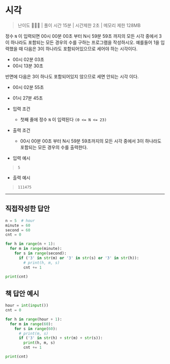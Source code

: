 # 시각

> 난이도 🧡🤍🤍 | 풀이 시간 15분 | 시간제한 2초 | 메모리 제한 128MB

정수 `N` 이 입력되면 00시 00분 00초 부터 N시 59분 59초 까지의 모든 시각 중에서 3이 하나라도 포함되는 모든 경우의 수를 구하는 프로그램을 작성하시오. 예를들어 1을 입력했을 때 다음은 3이 하나라도 포함되어있으므로 세어야 하는 시각이다.

* 00시 02분 03초
* 00시 13분 30초

반면에 다음은 3이 하나도 포함되어있지 않으므로 세면 안되는 시각 이다.

* 00시 02분 55초
* 01시 27분 45초

* 입력 조건
  * 첫째 줄에 정수 `N` 이 입력된다 `(0 <= N <= 23)`
* 출력 조건
  * 00시 00분 00초 부터 N시 59분 59초까지의 모든 시각 중에서 3이 하나라도 포함되는 모든 경우의 수를 출력한다.
* 입력 예시
> ```
> 5
> ```
* 출력 예시
> 
> ```
> 111475
> ```

-----

## 직접작성한 답안

``` python
n = 5  # hour
minute = 60
second = 60
cnt = 0

for h in range(n + 1):
  for m in range(minute):
    for s in range(second):
      if ('3' in str(m) or '3' in str(s) or '3' in str(h)):
        # print(h, m, s)
        cnt += 1

print(cnt)
```

## 책 답안 예시

``` python
hour = int(input())
cnt = 0

for h in range(hour + 1):
  for m in range(60):
    for s in range(60):
      # print(m, s)
      if ('3' in str(h) + str(m) + str(s)):
        print(h, m, s)
        cnt += 1

print(cnt)
```